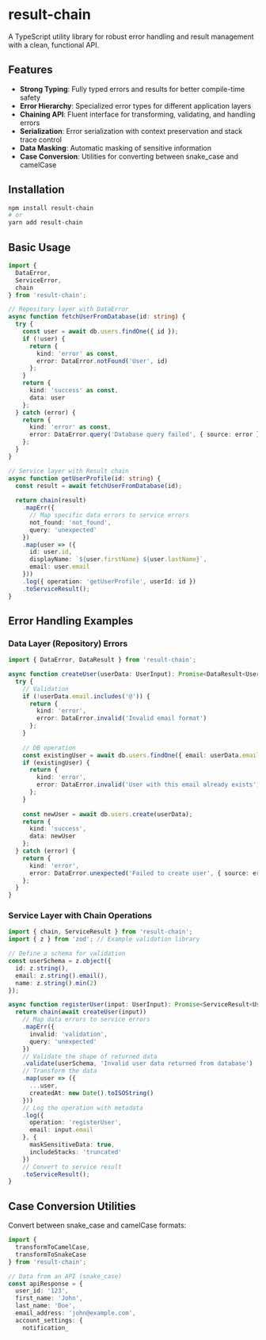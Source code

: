 # result-chain

A TypeScript utility library for robust error handling and result management with a clean, functional API.

## Features

- **Strong Typing**: Fully typed errors and results for better compile-time safety
- **Error Hierarchy**: Specialized error types for different application layers
- **Chaining API**: Fluent interface for transforming, validating, and handling errors
- **Serialization**: Error serialization with context preservation and stack trace control
- **Data Masking**: Automatic masking of sensitive information
- **Case Conversion**: Utilities for converting between snake_case and camelCase

## Installation

```bash
npm install result-chain
# or
yarn add result-chain
```

## Basic Usage

```typescript
import { 
  DataError, 
  ServiceError, 
  chain 
} from 'result-chain';

// Repository layer with DataError
async function fetchUserFromDatabase(id: string) {
  try {
    const user = await db.users.findOne({ id });
    if (!user) {
      return {
        kind: 'error' as const,
        error: DataError.notFound('User', id)
      };
    }
    return {
      kind: 'success' as const,
      data: user
    };
  } catch (error) {
    return {
      kind: 'error' as const,
      error: DataError.query('Database query failed', { source: error })
    };
  }
}

// Service layer with Result chain
async function getUserProfile(id: string) {
  const result = await fetchUserFromDatabase(id);
  
  return chain(result)
    .mapErr({ 
      // Map specific data errors to service errors
      not_found: 'not_found',
      query: 'unexpected'
    })
    .map(user => ({
      id: user.id,
      displayName: `${user.firstName} ${user.lastName}`,
      email: user.email
    }))
    .log({ operation: 'getUserProfile', userId: id })
    .toServiceResult();
}
```

## Error Handling Examples

### Data Layer (Repository) Errors

```typescript
import { DataError, DataResult } from 'result-chain';

async function createUser(userData: UserInput): Promise<DataResult<User>> {
  try {
    // Validation
    if (!userData.email.includes('@')) {
      return {
        kind: 'error',
        error: DataError.invalid('Invalid email format')
      };
    }
    
    // DB operation
    const existingUser = await db.users.findOne({ email: userData.email });
    if (existingUser) {
      return {
        kind: 'error',
        error: DataError.invalid('User with this email already exists')
      };
    }
    
    const newUser = await db.users.create(userData);
    return {
      kind: 'success',
      data: newUser
    };
  } catch (error) {
    return {
      kind: 'error',
      error: DataError.unexpected('Failed to create user', { source: error })
    };
  }
}
```

### Service Layer with Chain Operations

```typescript
import { chain, ServiceResult } from 'result-chain';
import { z } from 'zod'; // Example validation library

// Define a schema for validation
const userSchema = z.object({
  id: z.string(),
  email: z.string().email(),
  name: z.string().min(2)
});

async function registerUser(input: UserInput): Promise<ServiceResult<User>> {
  return chain(await createUser(input))
    // Map data errors to service errors
    .mapErr({
      invalid: 'validation',
      query: 'unexpected'
    })
    // Validate the shape of returned data
    .validate(userSchema, 'Invalid user data returned from database')
    // Transform the data
    .map(user => ({
      ...user,
      createdAt: new Date().toISOString()
    }))
    // Log the operation with metadata
    .log({ 
      operation: 'registerUser',
      email: input.email 
    }, { 
      maskSensitiveData: true,
      includeStacks: 'truncated'
    })
    // Convert to service result
    .toServiceResult();
}
```

## Case Conversion Utilities

Convert between snake_case and camelCase formats:

```typescript
import { 
  transformToCamelCase, 
  transformToSnakeCase 
} from 'result-chain';

// Data from an API (snake_case)
const apiResponse = {
  user_id: '123',
  first_name: 'John',
  last_name: 'Doe',
  email_address: 'john@example.com',
  account_settings: {
    notification_